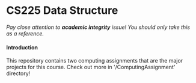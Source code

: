 # CS225 Data Structure

_Pay close attention to **academic integrity** issue! You should only take this as a reference._

#### Introduction
This repository contains two computing assignments that are the major projects for this course. Check out more in '/ComputingAssignment' directory!
